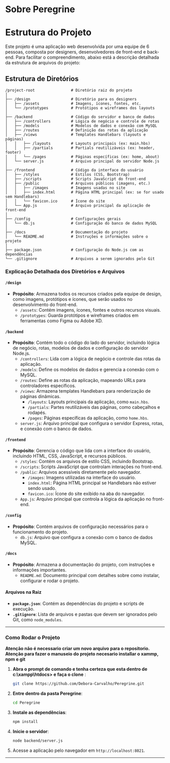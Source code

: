 # Sobre Peregrine

# Estrutura do Projeto

Este projeto é uma aplicação web desenvolvida por uma equipe de 6 pessoas, composta por designers, desenvolvedores de front-end e back-end. Para facilitar o compreendimento, abaixo está a descrição detalhada da estrutura de arquivos do projeto:

## Estrutura de Diretórios

```
/project-root                # Diretório raiz do projeto
│
├── /design                  # Diretório para os designers
│   ├── /assets              # Imagens, ícones, fontes, etc.
│   └── /prototypes          # Protótipos e wireframes dos layouts
│
├── /backend                 # Código do servidor e banco de dados
│   ├── /controllers         # Lógica de negócio e controle de rotas
│   ├── /models              # Modelos de dados e conexão com MySQL
│   ├── /routes              # Definição das rotas da aplicação
│   ├── /views               # Templates Handlebars (layouts e páginas)
│   │   ├── /layouts         # Layouts principais (ex: main.hbs)
│   │   ├── /partials        # Partials reutilizáveis (ex: header, footer)
│   │   └── /pages           # Páginas específicas (ex: home, about)
│   └── server.js            # Arquivo principal do servidor Node.js
│
├── /frontend                # Código da interface do usuário
│   ├── /styles              # Estilos (CSS, Bootstrap)
│   ├── /scripts             # Scripts JavaScript do front-end
│   ├── /public              # Arquivos públicos (imagens, etc.)
│   │   ├── /images          # Imagens usadas no site
│   │   ├── index.html       # Página HTML principal (ex: se for usado sem Handlebars) 
│   │   └── favicon.ico      # Ícone do site
│   └── App.js               # Arquivo principal da aplicação de front-end
│
├── /config                  # Configurações gerais
│   └── db.js                # Configuração do banco de dados MySQL
│
├── /docs                    # Documentação do projeto
│   └── README.md            # Instruções e informações sobre o projeto
│
├── package.json             # Configuração do Node.js com as dependências
└── .gitignore               # Arquivos a serem ignorados pelo Git
```

### Explicação Detalhada dos Diretórios e Arquivos

#### `/design`
- **Propósito**: Armazena todos os recursos criados pela equipe de design, como imagens, protótipos e ícones, que serão usados no desenvolvimento do front-end.
  - `/assets`: Contém imagens, ícones, fontes e outros recursos visuais.
  - `/prototypes`: Guarda protótipos e wireframes criados em ferramentas como Figma ou Adobe XD.

#### `/backend`
- **Propósito**: Contém todo o código do lado do servidor, incluindo lógica de negócio, rotas, modelos de dados e configuração do servidor Node.js.
  - `/controllers`: Lida com a lógica de negócio e controle das rotas da aplicação.
  - `/models`: Define os modelos de dados e gerencia a conexão com o MySQL.
  - `/routes`: Define as rotas da aplicação, mapeando URLs para controladores específicos.
  - `/views`: Armazena templates Handlebars para renderização de páginas dinâmicas.
    - `/layouts`: Layouts principais da aplicação, como `main.hbs`.
    - `/partials`: Partes reutilizáveis das páginas, como cabeçalhos e rodapés.
    - `/pages`: Páginas específicas da aplicação, como `home.hbs`.
  - `server.js`: Arquivo principal que configura o servidor Express, rotas, e conexão com o banco de dados.

#### `/frontend`
- **Propósito**: Gerencia o código que lida com a interface do usuário, incluindo HTML, CSS, JavaScript, e recursos públicos.
  - `/styles`: Contém os arquivos de estilo CSS, incluindo Bootstrap.
  - `/scripts`: Scripts JavaScript que controlam interações no front-end.
  - `/public`: Arquivos acessíveis diretamente pelo navegador.
    - `/images`: Imagens utilizadas na interface do usuário.
    - `index.html`: Página HTML principal se Handlebars não estiver sendo usado.
    - `favicon.ico`: Ícone do site exibido na aba do navegador.
  - `App.js`: Arquivo principal que controla a lógica da aplicação no front-end.

#### `/config`
- **Propósito**: Contém arquivos de configuração necessários para o funcionamento do projeto.
  - `db.js`: Arquivo que configura a conexão com o banco de dados MySQL.

#### `/docs`
- **Propósito**: Armazena a documentação do projeto, com instruções e informações importantes.
  - `README.md`: Documento principal com detalhes sobre como instalar, configurar e rodar o projeto.

#### Arquivos na Raiz
- **`package.json`**: Contém as dependências do projeto e scripts de execução.
- **`.gitignore`**: Lista de arquivos e pastas que devem ser ignorados pelo Git, como `node_modules`.
---

### Como Rodar o Projeto

**Atenção não é necessario criar um novo arquivo para o repositorio.**
**Atenção para fazer o manuseio do projeto necesario installar o xammp, npm e git**

1. **Abra o prompt de comando e tenha certeza que esta dentro de c:\xampp\htdocs> e faça o clone** :
   ```bash
   git clone https://github.com/Debora-Carvalho/Peregrine.git
   ```

2. **Entre dentro da pasta Peregrine**:
   ```bash
   cd Peregrine
   ```

2. **Instale as dependências**:
   ```bash
   npm install
   ```

2. **Inicie o servidor**:
   ```bash
   node backend/server.js
   ```

3. Acesse a aplicação pelo navegador em `http://localhost:8021`.
   
---


